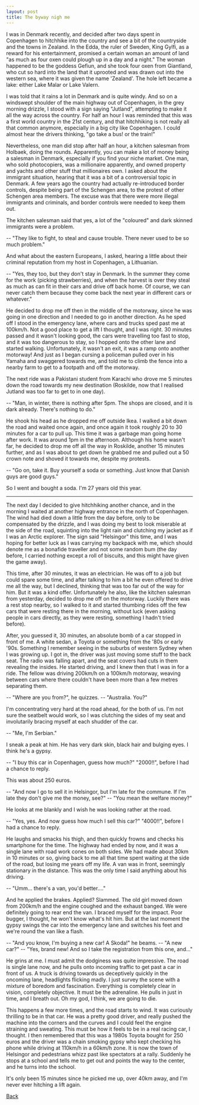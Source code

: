 ```yaml
---
layout: post
title: The byway nigh me
---
```


I was in Denmark recently, and decided after two days spent in Copenhagen to hitchhike into the country and see a bit of the countryside and the towns in Zealand. In the Edda, the ruler of Sweden, King Gylfi, as a reward for his entertainment, promised a certain woman an amount of land "as much as four oxen could plough up in a day and a night." The woman happened to be the goddess Gefiun, and she took four oxen from Giantland, who cut so hard into the land that it uprooted and was drawn out into the western sea, where it was given the name 'Zealand'. The hole left became a lake: either Lake Malar or Lake Valern.

I was told that it rains a lot in Denmark and is quite windy. And so on a windswept shoulder of the main highway out of Copenhagen, in the grey morning drizzle, I stood with a sign saying "Jutland", attempting to make it all the way across the country. For half an hour I was reminded that this was a first world country in the 21st century, and that hitchhiking is not really all that common anymore, especially in a big city like Copenhagen. I could almost hear the drivers thinking, "go take a bus! or the train!"

Nevertheless, one man did stop after half an hour, a kitchen salesman from Holbaek, doing the rounds. Apparently, you can make a lot of money being a salesman in Denmark, especially if you find your niche market. One man, who sold photocopiers, was a millionaire apparently, and owned property and yachts and other stuff that millionaires own. I asked about the immigrant situation, hearing that it was a bit of a controversial topic in Denmark. A few years ago the country had actually re-introduced border controls, despite being part of the Schengen area, to the protest of other Schengen area members. The excuse was that there were more illegal immigrants and criminals, and border controls were needed to keep them out.

The kitchen salesman said that yes, a lot of the "coloured" and dark skinned immigrants were a problem.

-- "They like to fight, to steal and cause trouble. There never used to be so much problem."

And what about the eastern Europeans, I asked, hearing a little about their criminal reputation from my host in Copenhagen, a Lithuanian.

-- "Yes, they too, but they don't stay in Denmark. In the summer they come for the work (picking strawberries), and when the harvest is over they steal as much as can fit in their cars and drive off back home. Of course, we can never catch them because they come back the next year in different cars or whatever."

He decided to drop me off then in the middle of the motorway, since he was going in one direction and I needed to go in another direction. As he sped off I stood in the emergency lane, where cars and trucks sped past me at 100km/h. Not a good place to get a lift I thought, and I was right. 30 minutes passed and it wasn't looking good, the cars were travelling too fast to stop, and it was too dangerous to stay, so I hopped onto the other lane and started walking. Unfortunately, it wasn't an exit, it was a ramp onto another motorway! And just as I began cursing a policeman pulled over in his Yamaha and swaggered towards me, and told me to climb the fence into a nearby farm to get to a footpath and off the motorway.

The next ride was a Pakistani student from Karachi who drove me 5 minutes down the road towards my new destination (Roskilde, now that I realised Jutland was too far to get to in one day).

-- "Man, in winter, there is nothing after 5pm. The shops are closed, and it is dark already. There's nothing to do."

He shook his head as he dropped me off outside Ikea. I walked a bit down the road and waited once again, and once again it took roughly 20 to 30 minutes for a car to pull up. This time it was a garbage man going home after work. It was around 1pm in the afternoon. Although his home wasn't far, he decided to drop me off all the way in Roskilde, another 15 minutes further, and as I was about to get down he grabbed me and pulled out a 50 crown note and shoved it towards me, despite my protests.

-- "Go on, take it. Buy yourself a soda or something. Just know that Danish guys are good guys."

So I went and bought a soda. I'm 27 years old this year.


---


The next day I decided to give hitchhiking another chance, and in the morning I waited at another highway entrance in the north of Copenhagen. The wind had died down a little from the day before, only to be compensated by the drizzle, and I was doing my best to look miserable at the side of the road, squinting into the light rain and clutching my jacket as if I was an Arctic explorer. The sign said "Helsingor" this time, and I was hoping for better luck as I was carrying my backpack with me, which should denote me as a bonafide traveller and not some random bum (the day before, I carried nothing except a roll of biscuits, and this might have given the game away).

This time, after 30 minutes, it was an electrician. He was off to a job but could spare some time, and after talking to him a bit he even offered to drive me all the way, but I declined, thinking that was too far out of the way for him. But it was a kind offer. Unfortunately he also, like the kitchen salesman from yesterday, decided to drop me off on the motorway. Luckily there was a rest stop nearby, so I walked to it and started thumbing rides off the few cars that were resting there in the morning, without luck (even asking people in cars directly, as they were resting, something I hadn't tried before).

After, you guessed it, 30 minutes, an absolute bomb of a car stopped in front of me. A white sedan, a Toyota or something from the '80s or early '90s. Something I remember seeing in the suburbs of western Sydney when I was growing up. I got in, the driver was just moving some stuff to the back seat. The radio was falling apart, and the seat covers had cuts in them revealing the insides. He started driving, and I knew then that I was in for a ride. The fellow was driving 200km/h on a 100km/h motorway, weaving between cars where there couldn't have been more than a few metres separating them.

-- "Where are you from?", he quizzes.
-- "Australia. You?"

I'm concentrating very hard at the road ahead, for the both of us. I'm not sure the seatbelt would work, so I was clutching the sides of my seat and involutarily bracing myself at each shudder of the car.

-- "Me, I'm Serbian."

I sneak a peak at him. He has very dark skin, black hair and bulging eyes. I think he's a gypsy.

-- "I buy this car in Copenhagen, guess how much?" "2000!!", before I had a chance to reply.

This was about 250 euros.

-- "And now I go to sell it in Helsingor, but I'm late for the commune. If I'm late they don't give me the money, see?"
-- "You mean the welfare money?"

He looks at me blankly and I wish he was looking rather at the road.

-- "Yes, yes. And now guess how much I sell this car?" "4000!!", before I had a chance to reply.

He laughs and smacks his thigh, and then quickly frowns and checks his smartphone for the time. The highway had ended by now, and it was a single lane with road work cones on both sides. We had made about 30km in 10 minutes or so, giving back to me all that time spent waiting at the side of the road, but losing me years off my life. A van was in front, seemingly stationary in the distance. This was the only time I said anything about his driving.

-- "Umm... there's a van, you'd better...."

And he applied the brakes. Applied? Slammed. The old girl moved down from 200km/h and the engine coughed and the exhaust banged. We were definitely going to rear end the van. I braced myself for the impact. Poor bugger, I thought, he won't know what's hit him. But at the last moment the gypsy swings the car into the emergency lane and switches his feet and we're round the van like a flash.

-- "And you know, I'm buying a new car! A Skoda!" he beams.
-- "A new car?"
-- "Yes, brand new! And so I take the registration from this one, and..."

He grins at me. I must admit the dodginess was quite impressive. The road is single lane now, and he pulls onto incoming traffic to get past a car in front of us. A truck is driving towards us deceptively quickly in the oncoming lane, headlights flicking madly. I just survey the scene with a mixture of boredom and fascination. Everything is completely clear in vision, completely objective. It must be the adrenaline. He pulls in just in time, and I breath out. Oh my god, I think, we are going to die.

This happens a few more times, and the road starts to wind. It was curiously thrilling to be in that car. He was a pretty good driver, and really pushed the machine into the corners and the curves and I could feel the engine straining and sweating. This must be how it feels to be in a real racing car, I thought. I then remembered that this was a 1980s Toyota bought for 250 euros and the driver was a chain smoking gypsy who kept checking his phone while driving at 110km/h in a 60km/h zone. It is now the town of Helsingor and pedestrians whizz past like spectators at a rally. Suddenly he stops at a school and tells me to get out and points the way to the center, and he turns into the school.

It's only been 15 minutes since he picked me up, over 40km away, and I'm never ever hitching a lift again.

[Back](../stories.md)
